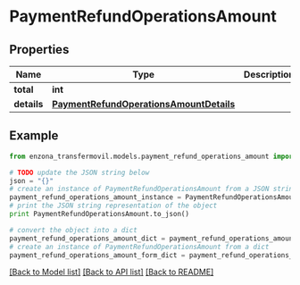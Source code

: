 # PaymentRefundOperationsAmount


## Properties
Name | Type | Description | Notes
------------ | ------------- | ------------- | -------------
**total** | **int** |  | [optional] 
**details** | [**PaymentRefundOperationsAmountDetails**](PaymentRefundOperationsAmountDetails.md) |  | [optional] 

## Example

```python
from enzona_transfermovil.models.payment_refund_operations_amount import PaymentRefundOperationsAmount

# TODO update the JSON string below
json = "{}"
# create an instance of PaymentRefundOperationsAmount from a JSON string
payment_refund_operations_amount_instance = PaymentRefundOperationsAmount.from_json(json)
# print the JSON string representation of the object
print PaymentRefundOperationsAmount.to_json()

# convert the object into a dict
payment_refund_operations_amount_dict = payment_refund_operations_amount_instance.to_dict()
# create an instance of PaymentRefundOperationsAmount from a dict
payment_refund_operations_amount_form_dict = payment_refund_operations_amount.from_dict(payment_refund_operations_amount_dict)
```
[[Back to Model list]](../README.md#documentation-for-models) [[Back to API list]](../README.md#documentation-for-api-endpoints) [[Back to README]](../README.md)


